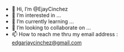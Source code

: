 - 👋 Hi, I’m @EjayCinchez
- 👀 I’m interested in ...
- 🌱 I’m currently learning ...
- 💞️ I’m looking to collaborate on ...
- 📫 How to reach me thru my email address : edgarjaycinchez@gmail.com

<!---
EjayCinchez/EjayCinchez is a ✨ special ✨ repository because its `README.md` (this file) appears on your GitHub profile.
You can click the Preview link to take a look at your changes.
--->
